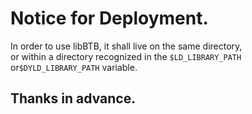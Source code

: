 # Notice for Deployment.

In order to use libBTB, it shall live on the same directory,
<br/>
or within a directory recognized in the `$LD_LIBRARY_PATH` or`$DYLD_LIBRARY_PATH` variable.

## Thanks in advance.